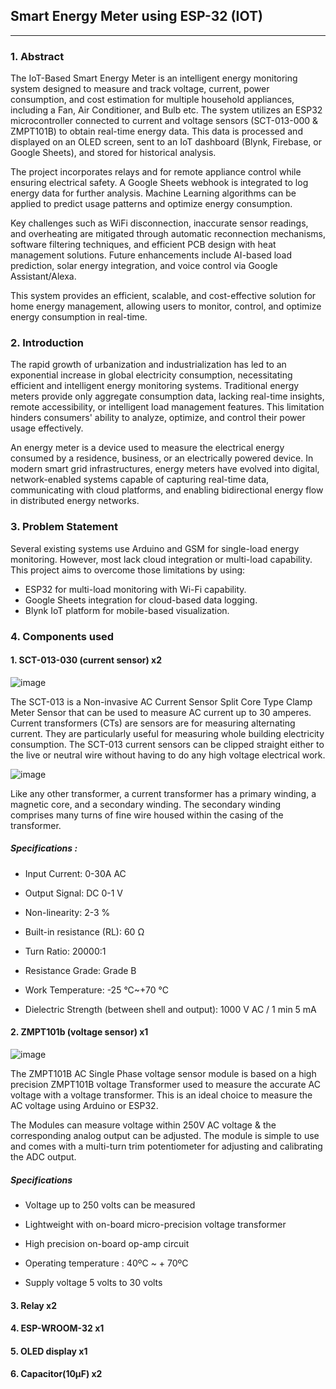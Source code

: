 ## Smart Energy Meter using ESP-32 (IOT)
-------------------------------------------------------------------

### 1. Abstract 
The IoT-Based Smart Energy Meter is an intelligent energy monitoring system designed to measure and track voltage, current, power consumption, and cost estimation for multiple household appliances, including a Fan, Air Conditioner, and Bulb etc. The system utilizes an ESP32 microcontroller connected to current and voltage sensors (SCT-013-000 & ZMPT101B) to obtain real-time energy data. This data is processed and displayed on an OLED screen, sent to an IoT dashboard (Blynk, Firebase, or Google Sheets), and stored for historical analysis.

The project incorporates relays and for remote appliance control while ensuring electrical safety. A Google Sheets webhook is integrated to log energy data for further analysis. Machine Learning algorithms can be applied to predict usage patterns and optimize energy consumption.

Key challenges such as WiFi disconnection, inaccurate sensor readings, and overheating are mitigated through automatic reconnection mechanisms, software filtering techniques, and efficient PCB design with heat management solutions. Future enhancements include AI-based load prediction, solar energy integration, and voice control via Google Assistant/Alexa.

This system provides an efficient, scalable, and cost-effective solution for home energy management, allowing users to monitor, control, and optimize energy consumption in real-time.

### 2. Introduction
The rapid growth of urbanization and industrialization has led to an exponential increase in global electricity consumption, necessitating efficient and intelligent energy monitoring systems. Traditional energy meters provide only aggregate consumption data, lacking real-time insights, remote accessibility, or intelligent load management features. This limitation hinders consumers' ability to analyze, optimize, and control their power usage effectively.

An energy meter is a device used to measure the electrical energy consumed by a residence, business, or an electrically powered device. In modern smart grid infrastructures, energy meters have evolved into digital, network-enabled systems capable of capturing real-time data, communicating with cloud platforms, and enabling bidirectional energy flow in distributed energy networks.

### 3. Problem Statement
Several existing systems use Arduino and GSM for single-load energy monitoring. However, most lack cloud integration or multi-load capability. This project aims to overcome those limitations by using:
* ESP32 for multi-load monitoring with Wi-Fi capability. 
* Google Sheets integration for cloud-based data logging. 
* Blynk IoT platform for mobile-based visualization.

### 4. Components used 
#### 1. SCT-013-030 (current sensor) x2
  
  ![image](https://github.com/user-attachments/assets/ad44aa54-9d6c-468d-bb39-d27f56a4cad1)
  
   The SCT-013 is a Non-invasive AC Current Sensor Split Core Type Clamp Meter Sensor that can be used to measure AC current up to 30 amperes. Current transformers (CTs) are sensors 
     are for measuring alternating current. They are particularly useful for measuring whole building electricity consumption. The SCT-013 current sensors can be clipped straight either 
     to the live or neutral wire without having to do any high voltage electrical work.
     
  ![image](https://github.com/user-attachments/assets/701d9088-86ac-4439-ab47-3ab3a84d79c5)
  
   Like any other transformer, a current transformer has a primary winding, a magnetic core, and a secondary winding. The secondary winding comprises many turns of fine wire housed 
     within the casing of the transformer.

   ##### Specifications :
  * Input Current: 0-30A AC
    
  * Output Signal: DC 0-1 V
    
  * Non-linearity: 2-3 %
    
  * Built-in resistance (RL): 60 Ω
    
  * Turn Ratio: 20000:1
    
  * Resistance Grade: Grade B
    
  * Work Temperature: -25 °C~+70 °C
    
  * Dielectric Strength (between shell and output): 1000 V AC / 1 min 5 mA


#### 2. ZMPT101b (voltage sensor) x1

![image](https://github.com/user-attachments/assets/e3c2baff-99c1-4b04-9374-2c743cc0c512)

The ZMPT101B AC Single Phase voltage sensor module is based on a high precision ZMPT101B voltage Transformer used to measure the accurate AC voltage with a voltage transformer. This is an ideal choice to measure the AC voltage using Arduino or ESP32.

The Modules can measure voltage within 250V AC voltage & the corresponding analog output can be adjusted. The module is simple to use and comes with a multi-turn trim potentiometer for adjusting and calibrating the ADC output.

##### Specifications
* Voltage up to 250 volts can be measured
  
* Lightweight with on-board micro-precision voltage transformer
  
* High precision on-board op-amp circuit
  
* Operating temperature : 40ºC ~ + 70ºC
  
* Supply voltage 5 volts to 30 volts

#### 3. Relay x2
#### 4. ESP-WROOM-32 x1
#### 5. OLED display x1
#### 6. Capacitor(10µF) x2


  
